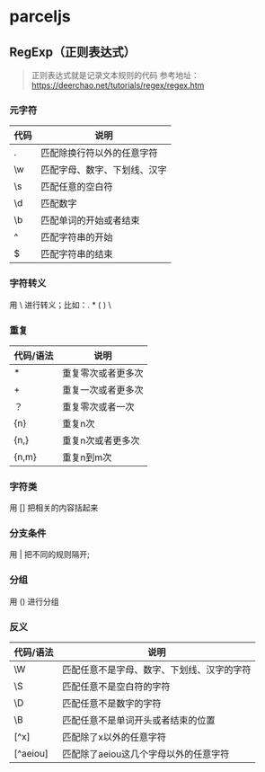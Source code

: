 # parceljs

## RegExp（正则表达式）
>正则表达式就是记录文本规则的代码
>参考地址： https://deerchao.net/tutorials/regex/regex.htm

### 元字符

| 代码 | 说明 |
| --- | --- |
| . | 匹配除换行符以外的任意字符 |
| \w | 匹配字母、数字、下划线、汉字 |
| \s | 匹配任意的空白符 |
| \d | 匹配数字 |
| \b | 匹配单词的开始或者结束 |
| ^ | 匹配字符串的开始 |
| $ | 匹配字符串的结束 |

### 字符转义
用 \ 进行转义；比如：\. \* \( \) \\

### 重复

| 代码/语法 | 说明 |
| --- | --- |
| * | 重复零次或者更多次 |
| + | 重复一次或者更多次 |
| ？ | 重复零次或者一次 |
| {n} | 重复n次 |
| {n,} | 重复n次或者更多次 |
| {n,m} | 重复n到m次 |

### 字符类
用 [] 把相关的内容括起来

### 分支条件
用 |  把不同的规则隔开;

### 分组
用 () 进行分组

### 反义

| 代码/语法 | 说明 |
| --- | --- |
| \W | 匹配任意不是字母、数字、下划线、汉字的字符 |
| \S | 匹配任意不是空白符的字符 |
| \D | 匹配任意不是数字的字符 |
| \B | 匹配任意不是单词开头或者结束的位置 |
| [^x] | 匹配除了x以外的任意字符 |
| [^aeiou] | 匹配除了aeiou这几个字母以外的任意字符 |



